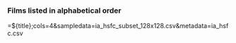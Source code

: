 ### Films listed in alphabetical order

=${title};cols=4&sampledata=ia_hsfc_subset_128x128.csv&metadata=ia_hsfc.csv

